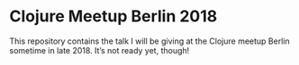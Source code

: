 # Clojure Meetup Berlin 2018

This repository contains the talk I will be giving at the Clojure meetup Berlin
sometime in late 2018. It’s not ready yet, though!
